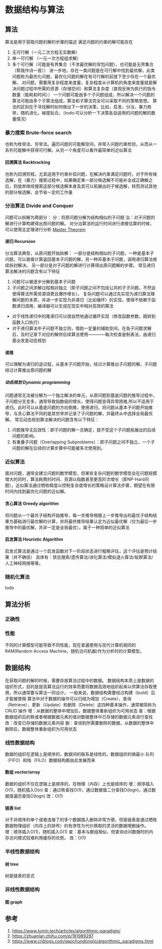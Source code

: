 # 数据结构与算法
## 算法
算法是用于获取问题的解的步骤的描述
满足问题的约束的解可能存在
1. 无可行解（一元二次方程无实数解）
2. 单一可行解 （一元一次方程组求解）
3. 多个可行解（可能是有界集合（不求最优解的背包问题），也可能是无界集合（帮我作诗一首））
进一步地，存在一类问题是在可行解中找到最优解，此类问题称为最优化问题，最优化问题的解在有可行解的前提下至少存在一个最优解。
对问题，需要用复杂程度来度量，复杂程度从计算机的角度来度量就是解决问题过程中所需的资源（存储空间）和算法复杂度（直观反映为执行的指令数量（能耗和时间））
一个问题可能由多个子问题组成，所以解决一个问题的算法可能由多个子算法组成，算法和子算法完全可以采取不同的策略思想。
算法的区别在于寻找解时如何做出下一步的决策，比如，启发，分治，暴力枚举，随机进化，梯度拟合。（todo:可以分析一下决策各自适用的问题的解的数量情况）
### 暴力搜索 Brute-force search
也称为枚举法、穷举法。遍历问题的可能解空间，并带入问题约束检验，从而从一系列可能解中获得可行解。从另一个角度可以看作最简单的近似算法
#### 回溯算法 Backtracking
也称为回溯剪枝。尤其适用于约束补偿问题，在解决约束满足问题时，对于所有候选解，在（暴力）搜索过程中，如果确定某一部分候选解不可能补全成正确解之后，则放弃继续搜索这部分候选解本身及其可以拓展出的子候选解，转而测试其他的部分候选解，会节省一定的工作量
### 分治算法 Divide and Conquer
问题可以拆解为两部分：
分：将原问题分解为结构相似的子问题
治：对子问题的解进行计算构建得出原问题的解。
对分治算法的运行时间进行递推估算的时候，可以使用主定理进行分析
[Master Theorem](pics/MasterTheorem.png)
#### 递归 Recursion
分治算法典型，从原问题开始拆解：
一部分是结构相似的子问题，一种是基本子问题，可以直接计算返回基本子问题的解，另一种非基本子问题，调用递归算法继续拆封解决。
另一部分是对子问题的解进行计算得出原问题解的步骤。
常见递归算法解决的问题含有以下特征
1. 问题可以被逐步分解到基本子问题
2. 子问题之间求解过程相对独立（即子问题之间不包括公共的子子问题，不然会使得算法所需资源浪费且爆炸增长）。
复杂问题可以通过先实现为递归算法理解问题的本质，并进一步实现为非递归（比如循环）的实现，使得不依赖于函数递归调用，编译器可以生成在现实中相对高效的算法
- 对于线性递归中的尾递归可以很自然地通过循环实现（修改函数参数，跳转到函数入口执行）
- 对于递归算法中子问题不独立则，借助一定量的辅助空间，在各子问题求解后，及时记录下对应的解供后续算法使用————每次检查是制表法，由递归基出发是动态规划
#### 递推 
可以理解为递归的逆过程，从基本子问题开始，经过计算推出子问题的解，子问题经过计算推出原问题的解
##### 动态规划 Dynamic programming
问题通常无法被分解为一个独立解决的单元，从原问题到基底问题的推导过程中，子问题分支变多，通常导致指数级的增长，使得问题变得异常困难,所以不适用于递归。此时可以从基底问题的方向倒推，使用递归，将问题从基本子问题开始推导，与贪心算法不同的是其穷举并记录了子问题的解，并最终从中选择全局最优解。
常见动态规划算法解决的问题含有以下特征：
1. 问题推导无后效性：即子问题的解一旦确定，就不受这个子问题拓展出的后续问题的影响。
2. 有重叠子问题（Overlapping Subproblems）：即子问题之间不独立，一个子问题的解在后续的计算步骤中可能被多次使用到。
### 近似算法
面对问题，通常会建立问题的数学模型，但某些复杂问题的数学模型会在问题规模增大的同时，算法耗费的时间、资源以指数甚至更高阶次增长（即NP-Hard问题）。近似算法通过牺牲精度以控制复杂度增长的策略设计算法步骤，期望在有限时间内找到最优化问题的近似解。
#### 贪心算法 Greedy algorithm
将问题从一个最优子结构开始推导，每一步推导根据上一步推导出的最优子结构结果为基础进行最优解的计算，并将最终推导结果认定为近似最优解（仅为最后一步推导中的最优解，并非一定是全局最优）。属于一种简单的近似算法
#### 启发算法 Heuristic Algorithm
启发式算法是通过一个启发函数对下一阶段状态进行粗略评估，这个评估是预计结果（并不确信）
具体有：禁忌搜索/遗传算法/进化算法/模拟退火算法/蚁群算法/人工神经网络等等。
### 随机化算法
todo
## 算法分析
### 正确性
### 性能
不同的计算模型可能导致不同性能，现在普遍使用与现代计算机相同的RAM(Random Access Machine，随机访问机器)作为分析时的计算模型。
## 数据结构
在获取问题的解的时候，需要存放算法过程中的数据。
数据结构本质上是数据的组织形式，目的是提高算法运行的效率而要将数据高效地组织起来以供算法存取使用，所以通常要与算法一同设计。
一般来说，数据结构需要经过构建（build）后才能被使用
算法中对于数据的操作可以归结为增加（Create）、查询（Retrieve）、更新（Update）和删除（Delete）这四种基本操作，通常被简称为 CRUD 操作
增：从数据的整体中增加后，数据整体重新组织为可用状态
查：根据数据组织后的秩或者根据数据元素的值对数据整体中已存储的数据元素进行查找
改：改变已存储的数据元素内容
删：查询到所需要删除的数据，从数据的整体中删除后，数据整体重新组织为可用状态
### 线性数据结构
数据的组织在逻辑上是顺序的，数据间的联系是线性的，数据组织的熵最小
队列（FIFO）和栈（FILO）数据结构都由此发展而来
#### 数组 vector/array
数据的组织不仅在逻辑上是顺序的，在物理（内存）上也是顺序的
增：顺序插入O(1)，随机插入O(n)
查：通过秩查找O(1)，通过数据值二分查找O(logn)，通过数据值遍历查找O(logn)
改：O(1)
#### 链表 list
对于非顺序的单个或者连接了的多个数据插入删除非常方便。但是链表是通过牺牲数据物理组织（内存上的排布）的有序性为代价换取的灵活的数据增删操作。
增：顺序插入O(1)，随机插入O(1)
查：基本与数组相似，但查询访问数据时的内存访问模式较难利用缓存的优势。
改：O(1)
### 半线性数据结构
#### 树 tree
树是链表的变式
### 非线性数据结构
#### 图 graph
## 参考
1. https://www.lumin.tech/articles/algorithmic-paradigm/
2. https://zhuanlan.zhihu.com/p/161989297
3. https://www.cnblogs.com/gaochundong/p/algorithmic_paradigms.html